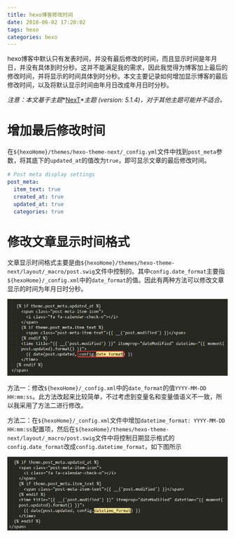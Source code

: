 ```yaml
---
title: hexo博客修改时间
date: 2018-06-02 17:20:02
tags: hexo
categories: hexo
---
```


hexo博客中默认只有发表时间，并没有最后修改的时间，而且显示时间是年月日，并没有具体到时分秒。这并不能满足我的需求，因此我觉得为博客加上最后的修改时间，并将显示的时间具体到时分秒。本文主要记录如何增加显示博客的最后修改时间，以及将默认显示时间由年月日改成年月日时分秒。

*注意：本文基于主题**[NexT](https://github.com/theme-next/hexo-theme-next)**主题 (version: 5.1.4)，对于其他主题可能并不适合。*

<!-- more -->

# 增加最后修改时间

在`${hexoHome}/themes/hexo-theme-next/_config.yml`文件中找到`post_meta`参数，将其底下的`updated_at`的值改为`true`，即可显示文章的最后修改时间。

```yaml
# Post meta display settings
post_meta:
  item_text: true
  created_at: true
  updated_at: true
  categories: true
```

# 修改文章显示时间格式

文章显示时间格式主要是由`${hexoHome}/themes/hexo-theme-next/layout/_macro/post.swig`文件中控制的。其中`config.date_format`主要指`${hexoHome}/_config.xml`中的`date_format`的值。因此有两种方法可以修改文章显示的时间为年月日时分秒。

![控制文章时间显示格式](/images/hexoPostTimeFormatOld.png)

方法一：修改`${hexoHome}/_config.xml`中的`date_format`的值`YYYY-MM-DD HH:mm:ss`。此方法改起来比较简单，不过考虑到变量名和变量值语义不一致，所以我采用了方法二进行修改。

方法二：在`${hexoHome}/_config.xml`文件中增加`datetime_format: YYYY-MM-DD HH:mm:ss`配置项，然后在`${hexoHome}/themes/hexo-theme-next/layout/_macro/post.swig`文件中将控制日期显示格式的`config.date_format`改成`config.datetime_format`，如下图所示

![文章时间格式显示为年月日时分秒](/images/hexoPostTimeFormatNew.png)